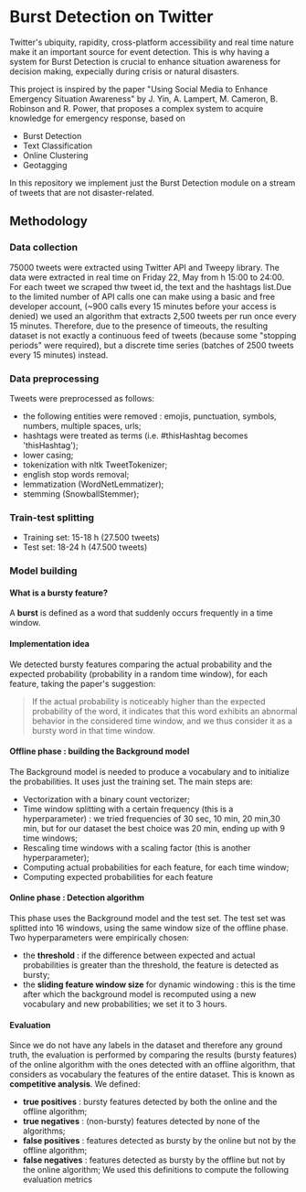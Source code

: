 # Burst Detection on Twitter

Twitter's ubiquity, rapidity, cross-platform accessibility and real time nature make it an important source for event detection. This is why having a system for Burst Detection is crucial to enhance situation awareness for decision making, expecially during crisis or natural disasters.

This project is inspired by the paper "Using Social Media to Enhance Emergency Situation Awareness" by J. Yin, A. Lampert, M. Cameron, B. Robinson and R. Power, that proposes a complex system to acquire knowledge for emergency response, based on 
- Burst Detection
- Text Classification
- Online Clustering
- Geotagging

In this repository we implement just the Burst Detection module on a stream of tweets that are not disaster-related.

## Methodology

### Data collection
75000 tweets were extracted using Twitter API and Tweepy library. The data were extracted in real time on Friday 22, May from h 15:00 to 24:00. For each tweet we scraped thw tweet id, the text and the hashtags list.Due to the limited number of API calls one can make using a basic and free developer account, (~900 calls every 15 minutes before your access is denied) we used an algorithm that extracts 2,500 tweets per run once every 15 minutes. Therefore, due to the presence of timeouts, the resulting dataset is not exactly a continuous feed of tweets (because some "stopping periods" were required), but a discrete time series (batches of 2500 tweets every 15 minutes) instead.

### Data preprocessing
Tweets were preprocessed as follows:
- the following entities were removed : emojis, punctuation, symbols, numbers, multiple spaces, urls;
- hashtags were treated as terms (i.e. #thisHashtag becomes 'thisHashtag');
- lower casing;
- tokenization with nltk TweetTokenizer;
- english stop words removal;
- lemmatization (WordNetLemmatizer);
- stemming (SnowballStemmer);

### Train-test splitting
- Training set: 15-18 h (27.500 tweets)
- Test set: 18-24 h (47.500 tweets)

### Model building

#### What is a bursty feature?
A **burst** is defined as a word that suddenly occurs frequently in a time window. 

#### Implementation idea
We detected bursty features comparing the actual probability and the expected probability (probability in a random time window), for each feature, taking the paper's suggestion:
>  If the actual probability is noticeably higher than the expected probability of the word, it indicates that this word  exhibits an abnormal behavior in the considered time window, and we thus consider it as a bursty word in that time window.

#### Offline phase : building the Background model
The Background model is needed to produce a vocabulary and to initialize the probabilities. It uses just the training set.
The main steps are:
- Vectorization with a binary count vectorizer;
- Time window splitting with a certain frequency (this is a hyperparameter) : we tried frequencies of 30 sec, 10 min, 20 min,30 min, but for our dataset the best choice was 20 min, ending up with 9 time windows;
- Rescaling time windows with a scaling factor (this is another hyperparameter);
- Computing actual probabilities for each feature, for each time window;
- Computing expected probabilities for each feature

#### Online phase : Detection algorithm
This phase uses the Background model and the test set.
The test set was splitted into 16 windows, using the same window size of the offline phase. Two hyperparameters were empirically chosen:
- the **threshold** : if the difference between expected and actual probabilities is greater than the threshold, the feature is detected as bursty;
- the **sliding feature window size** for dynamic windowing : this is the time after which the background model is recomputed using a new vocabulary and new probabilities; we set it to 3 hours.

#### Evaluation
Since we do not have any labels in the dataset and therefore any ground truth, the evaluation is performed by comparing the results (bursty features) of the online algorithm with the ones detected with an offline algorithm, that considers as vocabulary the features of the entire dataset. This is known as **competitive analysis**.
We defined:
- **true positives** : bursty features detected by both the online and the offline algorithm;
- **true negatives** : (non-bursty) features detected by none of the algorithms;
- **false positives** : features detected as bursty by the online but not by the offline algorithm;
- **false negatives** : features detected as bursty by the offline but not by the online algorithm;
We used this definitions to compute the following evaluation metrics


